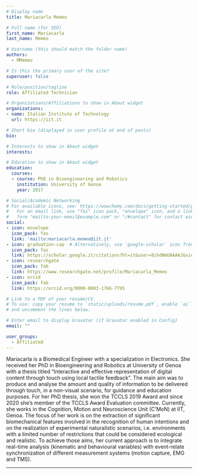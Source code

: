 ```yaml
---
# Display name
title: Mariacarla Memeo

# Full name (for SEO)
first_name: Mariacarla
last_name: Memeo

# Username (this should match the folder name)
authors:
  - MMemeo

# Is this the primary user of the site?
superuser: false

# Role/position/tagline
role: Affiliated Technician

# Organizations/Affiliations to show in About widget
organizations:
- name: Italian Institute of Technology
  url: https://iit.it

# Short bio (displayed in user profile at end of posts)
bio: 

# Interests to show in About widget
interests:

# Education to show in About widget
education:
  courses:
  - course: PhD in Bioengineering and Robotics
    institution: University of Genoa
    year: 2017

# Social/Academic Networking
# For available icons, see: https://wowchemy.com/docs/getting-started/page-builder/#icons
#   For an email link, use "fas" icon pack, "envelope" icon, and a link in the
#   form "mailto:your-email@example.com" or "/#contact" for contact widget.
social:
- icon: envelope
  icon_pack: fas
  link: 'mailto:mariacarla.memeo@iit.it'
- icon: graduation-cap  # Alternatively, use `google-scholar` icon from `ai` icon pack
  icon_pack: fas
  link: https://scholar.google.it/citations?hl=it&user=8ihdNmUAAAAJ&view_op=list_works&sortby=pubdate
- icon: researchgate
  icon_pack: fab
  link: https://www.researchgate.net/profile/Mariacarla_Memeo
- icon: orcid
  icon_pack: fab
  link: https://orcid.org/0000-0003-1766-7795

# Link to a PDF of your resume/CV.
# To use: copy your resume to `static/uploads/resume.pdf`, enable `ai` icons in `params.toml`, 
# and uncomment the lines below.

# Enter email to display Gravatar (if Gravatar enabled in Config)
email: ""

user_groups:
  - Affiliated
---
```


Mariacarla is a Biomedical Engineer with a specialization in Electronics. She received her PhD in Bioengineering and Robotics at University of Genoa with a thesis titled “Interactive and effective representation of digital content through touch using local tactile feedback”. The main aim was to produce and analyse the amount and quality of information to be delivered through touch, in a non-visual scenario, for guidance and education purposes. For her PhD thesis, she won the TCCLS 2019 Award and since 2020 she’s member of the TCCLS Award Evaluation committee. Currently, she works in the Cognition, Motion and Neuroscience Unit (C’MoN) at IIT, Genoa. The focus of her work is on the extraction of significant biomechanical features involved in the recognition of human intentions and on the realization of experimental naturalistic scenarios, i.e. environments with a limited number of restrictions that could be considered ecological and realistic. To achieve those aims, her current approach is to integrate real-time analysis (kinematic and behavioural variables) with event-relate synchronization of different measurement systems (motion capture, EMG and TMS).

---

